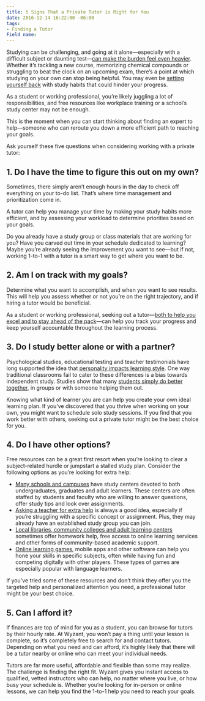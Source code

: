 ```yaml
---
title: 5 Signs That a Private Tutor is Right for You
date: 2016-12-14 16:22:00 -06:00
tags:
- Finding a Tutor
Field name: 
---
```


Studying can be challenging, and going at it alone—especially with a difficult subject or daunting test—[can make the burden feel even heavier](http://www.princetonreview.com/high-school/student-life-american-teens). Whether it’s tackling a new course, memorizing chemical compounds or struggling to beat the clock on an upcoming exam, there’s a point at which studying on your own can stop being helpful. You may even be [setting yourself back](http://college.usatoday.com/2014/01/14/6-study-habits-that-could-be-hurting-your-grade/) with study habits that could hinder your progress.

As a student or working professional, you’re likely juggling a lot of responsibilities, and free resources like workplace training or a school’s study center may not be enough.

This is the moment when you can start thinking about finding an expert to help—someone who can reroute you down a more efficient path to reaching your goals.

Ask yourself these five questions when considering working with a private tutor:

## 1. Do I have the time to figure this out on my own?
Sometimes, there simply aren’t enough hours in the day to check off everything on your to-do list. That’s where time management and prioritization come in. 

A tutor can help you manage your time by making your study habits more efficient, and by assessing your workload to determine priorities based on your goals.

Do you already have a study group or class materials that are working for you? Have you carved out time in your schedule dedicated to learning? Maybe you’re already seeing the improvement you want to see—but if not, working 1-to-1 with a tutor is a smart way to get where you want to be.

## 2. Am I on track with my goals?
Determine what you want to accomplish, and when you want to see results. This will help you assess whether or not you’re on the right trajectory, and if hiring a tutor would be beneficial.

As a student or working professional, seeking out a tutor—[both to help you excel and to stay ahead of the pack](http://www.dmagazine.com/publications/d-magazine/2012/march/why-top-students-hite-tutors/)—can help you track your progress and keep yourself accountable throughout the learning process.

## 3. Do I study better alone or with a partner?
Psychological studies, educational testing and teacher testimonials have long supported the idea that [personality impacts learning style](http://www.edutopia.org/multiple-intelligences-research). One way traditional classrooms fail to cater to these differences is a bias towards independent study. Studies show that many [students simply do better together](http://www.edutopia.org/inquiry-project-learning-research), in groups or with someone helping them out.  

Knowing what kind of learner you are can help you create your own ideal learning plan. If you’ve discovered that you thrive when working on your own, you might want to schedule solo study sessions. If you find that you work better with others, seeking out a private tutor might be the best choice for you.

## 4. Do I have other options?
Free resources can be a great first resort when you’re looking to clear a subject-related hurdle or jumpstart a stalled study plan. Consider the following options as you’re looking for extra help:

* [Many schools and campuses](http://www.academicinfo.net/campus-life/smart-students-take-full-advantage-of-campus-resources) have study centers devoted to both undergraduates, graduates and adult learners. These centers are often staffed by students and faculty who are willing to answer questions, offer study tips and look over assignments.
* [Asking a teacher for extra help](https://signeteducation.com/blog/asking-for-help) is always a good idea, especially if you’re struggling with a specific concept or assignment. Plus, they may already have an established study group you can join.
* [Local libraries, community colleges and adult learning centers](http://www.ed.gov/oii-news/better-use-community-resources) sometimes offer homework help, free access to online learning services and other forms of community-based academic support.
* [Online learning games](http://edtechreview.in/news/834-best-educational-websites-and-games-for-high-school-students), mobile apps and other software can help you hone your skills in specific subjects, often while having fun and competing digitally with other players. These types of games are especially popular with language learners.

If you’ve tried some of these resources and don’t think they offer you the targeted help and personalized attention you need, a professional tutor might be your best choice.

## 5. Can I afford it?
If finances are top of mind for you as a student, you can browse for tutors by their hourly rate. At Wyzant, you won’t pay a thing until your lesson is complete, so it’s completely free to search for and contact tutors. Depending on what you need and can afford, it’s highly likely that there will be a tutor nearby or online who can meet your individual needs.

Tutors are far more useful, affordable and flexible than some may realize. The challenge is finding the right fit. Wyzant gives you instant access to qualified, vetted instructors who can help, no matter where you live, or how busy your schedule is. Whether you’re looking for in-person or online lessons, we can help you find the 1-to-1 help you need to reach your goals.